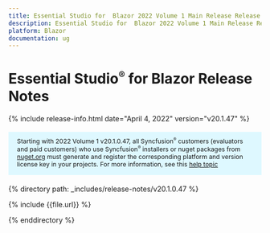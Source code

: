 ```yaml
---
title: Essential Studio for  Blazor 2022 Volume 1 Main Release Release Notes  
description: Essential Studio for  Blazor 2022 Volume 1 Main Release Release Notes  
platform: Blazor
documentation: ug
---
```


# Essential Studio<sup style="font-size:70%">&reg;</sup> for  Blazor  Release Notes  

{% include release-info.html date="April 4, 2022"  version="v20.1.47" %} 

<style>
#license {
    font-size: .88em!important;
margin-top: 1.5em;     margin-bottom: 1.5em;
    background-color: #def8ff;
    padding: 10px 17px 14px;
}
</style>


<div id="license">
Starting with 2022 Volume 1 v20.1.0.47, all Syncfusion<sup style="font-size:70%">&reg;</sup> customers (evaluators and paid customers) who use Syncfusion<sup style="font-size:70%">&reg;</sup> installers or nuget packages from <a href="https://www.nuget.org/packages?q=Syncfusion">nuget.org</a> must generate and register the corresponding platform and version license key in your projects.
For more information, see this <a href="https://help.syncfusion.com/common/essential-studio/licensing/overview">help topic</a>
</div>



{% directory path: _includes/release-notes/v20.1.0.47 %}

{% include {{file.url}} %}

{% enddirectory %}

